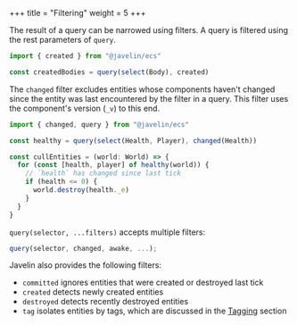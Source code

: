 +++
title = "Filtering"
weight = 5
+++

The result of a query can be narrowed using filters. A query is filtered using the rest parameters of `query`.

```typescript
import { created } from "@javelin/ecs"

const createdBodies = query(select(Body), created)
```

The `changed` filter excludes entities whose components haven't changed since the entity was last encountered by the filter in a query. This filter uses the component's version (`_v`) to this end.

```typescript
import { changed, query } from "@javelin/ecs"

const healthy = query(select(Health, Player), changed(Health))

const cullEntities = (world: World) => {
  for (const [health, player] of healthy(world)) {
    // `health` has changed since last tick
    if (health <= 0) {
      world.destroy(health._e)
    }
  }
}
```

`query(selector, ...filters)` accepts multiple filters:

```typescript
query(selector, changed, awake, ...);
```

Javelin also provides the following filters:

- `committed` ignores entities that were created or destroyed last tick
- `created` detects newly created entities
- `destroyed` detects recently destroyed entities
- `tag` isolates entities by tags, which are discussed in the [Tagging](/ecs/tagging) section

